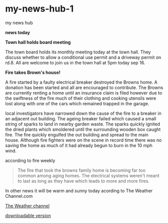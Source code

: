 # my-news-hub-1
my news hub

<!DOCTYPE html>
<html lang="en">
<p><head> <b> news today</b></head></P>
<b>Town hall holds board meeting</b></head>

<p> The town board holds its monthly meeting today at the town hall. They discuss whether to allow a conditional use permit and a driveway permit on rd.8. All are welcome to join us in the town hall at 5pm today sep 16.</p>

<head> <b>Fire takes Brown's house!</b></head> 

<p> A fire started by a faulty electrical breaker destroyed the Browns home.  A donation has been started and all are encouraged to contribute. The Browns are currently renting a home until an insurance claim is filed however due to the swiftness of the fire much of their clothing and cooking utensils were lost along with one of the cars which remained trapped in the garage.</p>


<p> local investigators have narrowed down the cause of the fire to a breaker in an adjacent out building. The ageing breaker failed which caused a small string of sparks to land in nearby garden waste. The sparks quickly ignited the dried plants which smoldered until the surrounding wooden box caught fire. The fire quickly engulfed the out building and spread to the main house. Although fire fighters were on the scene in record time there was no saving the home as much of it had already begun to burn in the 10 mph wind.</p>

<p> according to fire weekly <blockquote> The fire that took the browns family home is becoming far too common among aging homes. The electrical systems weren't meant to last as long as they have which leads to more and more fires.</blockquote></p>
<P> In other news it will be warm and sunny today acording to The Weather Channel.com</P>
<p><a href="https://weather.com/weather/tenday/l/Wisconsin+WI?placeId=da6042ec339be8440cf382c7fd7c59ba08db9dd8803b68d04ca0caffd7ce7efa/">The Weather channel</a></p>
<a href="https://github.com/elicair/my-news-hub-1/blob/main/news%20-%20Google%20Docs.pdf" target="_blank">downloadable version</a>

